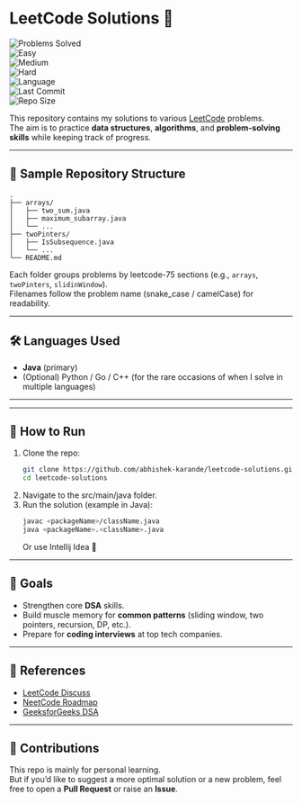 # LeetCode Solutions 🚀

![Problems Solved](https://img.shields.io/badge/Problems%20Solved-2-blue)  
![Easy](https://img.shields.io/badge/Easy-1-brightgreen)  
![Medium](https://img.shields.io/badge/Medium-1-yellow)  
![Hard](https://img.shields.io/badge/Hard-0-red)  
![Language](https://img.shields.io/badge/Language-Java-blue)  
![Last Commit](https://img.shields.io/github/last-commit/abhishek-karande/leetcode-solutions)  
![Repo Size](https://img.shields.io/github/repo-size/abhishek-karande/leetcode-solutions)

This repository contains my solutions to various [LeetCode](https://leetcode.com/) problems.  
The aim is to practice **data structures**, **algorithms**, and **problem-solving skills** while keeping track of progress.

---

## 📂 Sample Repository Structure

```
.
├── arrays/
│   ├── two_sum.java
│   ├── maximum_subarray.java
│   └── ...
├── twoPinters/
│   ├── IsSubsequence.java
│   └── ...
└── README.md
```

Each folder groups problems by leetcode-75 sections (e.g., `arrays`, `twoPinters`, `slidinWindow`).  
Filenames follow the problem name (snake_case / camelCase) for readability.

---

## 🛠 Languages Used

- **Java** (primary)
- (Optional) Python / Go / C++ (for the rare occasions of when I solve in multiple languages)

---


---

## 📌 How to Run

1. Clone the repo:
   ```bash
   git clone https://github.com/abhishek-karande/leetcode-solutions.git
   cd leetcode-solutions
   ```
2. Navigate to the src/main/java folder.
3. Run the solution (example in Java):
   ```bash
   javac <packageName>/className.java
   java <packageName>.<className>.java
   ```
   Or use Intellij Idea 🙂
---

## 🎯 Goals

- Strengthen core **DSA** skills.
- Build muscle memory for **common patterns** (sliding window, two pointers, recursion, DP, etc.).
- Prepare for **coding interviews** at top tech companies.

---

## 📖 References

- [LeetCode Discuss](https://leetcode.com/discuss/)
- [NeetCode Roadmap](https://neetcode.io/roadmap)
- [GeeksforGeeks DSA](https://www.geeksforgeeks.org/data-structures/)

---

## 🤝 Contributions

This repo is mainly for personal learning.  
But if you’d like to suggest a more optimal solution or a new problem, feel free to open a **Pull Request** or raise an **Issue**.  

